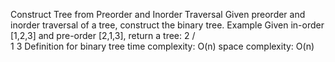 Construct Tree from Preorder and Inorder Traversal
Given preorder and inorder traversal of a tree, construct the binary tree.
 Example
 Given in-order [1,2,3] and pre-order [2,1,3], return a tree:
   2
  / \
 1   3
 Definition for binary tree
time complexity: O(n)
space complexity: O(n)
